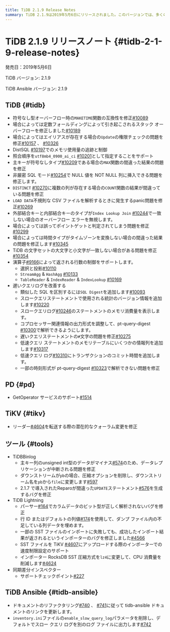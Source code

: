 ```yaml
---
title: TiDB 2.1.9 Release Notes
summary: TiDB 2.1.9は2019年5月6日にリリースされました。このバージョンでは、多くのバグ修正と改善が行われました。例えば、符号なし型オーバーフロー時のMAKETIME関数の互換性を修正し、定数フォールディングによって引き起こされるスタック オーバーフローを修正しました。また、遅いクエリログを改善するために、類似した SQL を区別するためのSQL Digestを追加し、スロークエリステートメントで使用される統計のバージョン情報を追加しました。TiDB Ansibleもリファクタリングされ、ドキュメントのリンクが更新されました。
---
```


# TiDB 2.1.9 リリースノート {#tidb-2-1-9-release-notes}

発売日：2019年5月6日

TiDB バージョン: 2.1.9

TiDB Ansible バージョン: 2.1.9

## TiDB {#tidb}

-   符号なし型オーバーフロー時の`MAKETIME`関数の互換性を修正[#10089](https://github.com/pingcap/tidb/pull/10089)
-   場合によっては定数フォールディングによって引き起こされるスタック オーバーフローを修正しました[#10189](https://github.com/pingcap/tidb/pull/10189)
-   場合によってはエイリアスが存在する場合の`Update`の権限チェックの問題を修正[#10157](https://github.com/pingcap/tidb/pull/10157) 、 [#10326](https://github.com/pingcap/tidb/pull/10326)
-   DistSQL [#10197](https://github.com/pingcap/tidb/pull/10197)でのメモリ使用量の追跡と制御
-   照合順序を`utf8mb4_0900_ai_ci` [#10201](https://github.com/pingcap/tidb/pull/10201)として指定することをサポート
-   主キーが符号なしタイプ[#10209](https://github.com/pingcap/tidb/pull/10209)である場合の`MAX`関数の間違った結果の問題を修正
-   非厳密 SQL モード[#10254](https://github.com/pingcap/tidb/pull/10254)で NULL 値を NOT NULL 列に挿入できる問題を修正します。
-   `DISTINCT` [#10270](https://github.com/pingcap/tidb/pull/10270)に複数の列が存在する場合の`COUNT`関数の結果が間違っている問題を修正
-   `LOAD DATA`不規則な CSV ファイルを解析するときに発生するpanic問題を修正[#10269](https://github.com/pingcap/tidb/pull/10269)
-   外部結合キーと内部結合キーのタイプが`Index Lookup Join` [#10244](https://github.com/pingcap/tidb/pull/10244)で一致しない場合のオーバーフロー エラーを無視します。
-   場合によっては誤ってポイントゲットと判定されてしまう問題を修正[#10299](https://github.com/pingcap/tidb/pull/10299)
-   場合によっては時間タイプがタイムゾーンを変換しない場合の間違った結果の問題を修正します[#10345](https://github.com/pingcap/tidb/pull/10345)
-   TiDB の文字セットの大文字と小文字が一致しない場合がある問題を修正[#10354](https://github.com/pingcap/tidb/pull/10354)
-   演算子[#9166](https://github.com/pingcap/tidb/issues/9166)によって返される行数の制御をサポートします。
    -   選択と投影[#10110](https://github.com/pingcap/tidb/pull/10110)
    -   `StreamAgg` &amp; `HashAgg` [#10133](https://github.com/pingcap/tidb/pull/10133)
    -   `TableReader` &amp; `IndexReader` &amp; `IndexLookup` [#10169](https://github.com/pingcap/tidb/pull/10169)
-   遅いクエリログを改善する
    -   類似した SQL を区別するには`SQL Digest`を追加します[#10093](https://github.com/pingcap/tidb/pull/10093)
    -   スロークエリステートメントで使用される統計のバージョン情報を追加します[#10220](https://github.com/pingcap/tidb/pull/10220)
    -   スロークエリログ[#10246](https://github.com/pingcap/tidb/pull/10246)のステートメントのメモリ消費量を表示します。
    -   コプロセッサー関連情報の出力形式を調整して、pt-query-digest [#10300](https://github.com/pingcap/tidb/pull/10300)で解析できるようにします。
    -   遅いクエリステートメントの`#`文字の問題を修正[#10275](https://github.com/pingcap/tidb/pull/10275)
    -   低速クエリ ステートメントのメモリテーブルにいくつかの情報列を追加します[#10317](https://github.com/pingcap/tidb/pull/10317)
    -   低速クエリ ログ[#10310](https://github.com/pingcap/tidb/pull/10310)にトランザクションのコミット時間を追加します。
    -   一部の時刻形式が pt-query-digest [#10323](https://github.com/pingcap/tidb/pull/10323)で解析できない問題を修正

## PD {#pd}

-   GetOperator サービスのサポート[#1514](https://github.com/pingcap/pd/pull/1514)

## TiKV {#tikv}

-   リーダー[#4604](https://github.com/tikv/tikv/pull/4604)を転送する際の潜在的なクォーラム変更を修正

## ツール {#tools}

-   TiDBBinlog
    -   主キー列のunsigned int型のデータがマイナス[#574](https://github.com/pingcap/tidb-binlog/pull/574)のため、データレプリケーションが中断される問題を修正
    -   ダウンストリームが`pb`の場合、圧縮オプションを削除し、ダウンストリーム名を`pb`から`file`に変更します[#597](https://github.com/pingcap/tidb-binlog/pull/575)
    -   2.1.7 で導入されたReparoが間違った`UPDATE`ステートメント[#576](https://github.com/pingcap/tidb-binlog/pull/576)を生成するバグを修正
-   TiDB Lightning
    -   パーサー[#164](https://github.com/pingcap/tidb-lightning/pull/164)でカラムデータのビット型が正しく解析されないバグを修正
    -   行 ID またはデフォルトの列値[#174](https://github.com/pingcap/tidb-lightning/pull/174)を使用して、ダンプ ファイル内の不足している列データを埋めます。
    -   一部の SST ファイルのインポートに失敗しても、成功したインポート結果が返されるというインポーターのバグを修正しました[#4566](https://github.com/tikv/tikv/pull/4566)
    -   SST ファイルを TiKV [#4607](https://github.com/tikv/tikv/pull/4607)にアップロードする際のインポーターでの速度制限設定のサポート
    -   インポーター RocksDB SST 圧縮方式を`lz4`に変更して、CPU 消費量を削減します[#4624](https://github.com/tikv/tikv/pull/4624)
-   同期差分インスペクター
    -   サポートチェックポイント[#227](https://github.com/pingcap/tidb-tools/pull/227)

## TiDB Ansible {#tidb-ansible}

-   ドキュメントのリファクタリング[#740](https://github.com/pingcap/tidb-ansible/pull/740) 、 [#741](https://github.com/pingcap/tidb-ansible/pull/741)に従って tidb-ansible ドキュメントのリンクを更新します。
-   `inventory.ini`ファイルの`enable_slow_query_log`パラメータを削除し、デフォルトでスロー クエリ ログを別のログ ファイルに出力します[#742](https://github.com/pingcap/tidb-ansible/pull/742)
